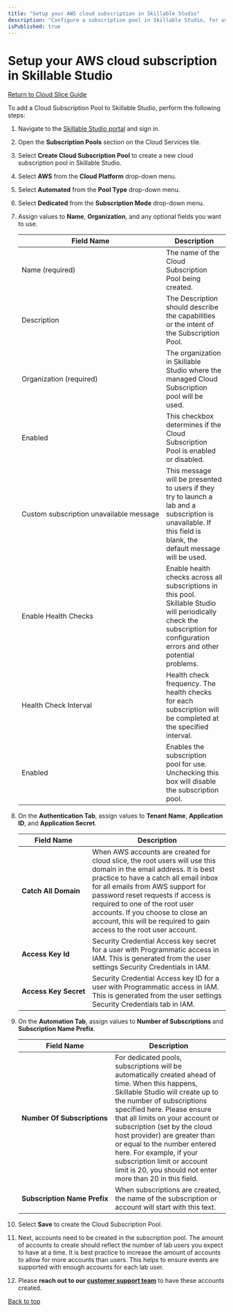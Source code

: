 ```yaml
---
title: "Setup your AWS cloud subscription in Skillable Studio"
description: "Configure a subscription pool in Skillable Studio, for use with AWS cloud slice."
isPublished: true
---
```


# Setup your AWS cloud subscription in Skillable Studio

[Return to Cloud Slice Guide](../cloud-slice.md)

To add a Cloud Subscription Pool to Skillable Studio, perform the following steps:

1. Navigate to the <a href="https://labondemand.com" target="_blank">Skillable Studio portal</a> and sign in.

1. Open the **Subscription Pools** section on the Cloud Services tile.

1. Select **Create Cloud Subscription Pool** to create a new cloud subscription pool in Skillable Studio.

1. Select **AWS** from the **Cloud Platform** drop-down menu. 

1. Select **Automated** from the **Pool Type** drop-down menu. 

1. Select **Dedicated** from the **Subscription Mode** drop-down menu. 

1. Assign values to **Name**, **Organization**, and any optional fields you want to use. 

   |Field Name|Description|
   |----|----|
   |Name&nbsp;(required)|The name of the Cloud Subscription Pool being created.|
   |Description|The Description should describe the capabilities or the intent of the Subscription Pool.|
   |Organization&nbsp;(required)|The organization in Skillable Studio where the managed Cloud Subscription pool will be used.|
   |Enabled|This checkbox determines if the Cloud Subscription Pool is enabled or disabled.|
   |Custom&nbsp;subscription&nbsp;unavailable&nbsp;message|This message will be presented to users if they try to launch a lab and a subscription is unavailable. If this field is blank, the default message will be used.|
   |Enable&nbsp;Health&nbsp;Checks&nbsp;|Enable health checks across all subscriptions in this pool. Skillable Studio will periodically check the subscription for configuration errors and other potential problems.|
   |Health&nbsp;Check&nbsp;Interval&nbsp;|Health check frequency. The health checks for each subscription will be completed at the specified interval.|
   |Enabled&nbsp;|Enables the subscription pool for use. Unchecking this box will disable the subscription pool.|

1. On the **Authentication Tab**, assign values to **Tenant Name**, **Application ID**, and **Application Secret**. 

   |Field Name|Description|
   |----|----|
   |**Catch&nbsp;All&nbsp;Domain**|When AWS accounts are created for cloud slice, the root users will use this domain in the email address. It is best practice to have a catch all email inbox for all emails from AWS support for password reset requests if access is required to one of the root user accounts. If you choose to close an account, this will be required to gain access to the root user account. |
   |**Access&nbsp;Key&nbsp;Id**|Security Credential Access key secret for a user with Programmatic access in IAM. This is generated from the user settings Security Credentials in IAM.|
   |**Access&nbsp;Key&nbsp;Secret**|Security Credential Access key ID for a user with Programmatic access in IAM. This is generated from the user settings Security Credentials tab in IAM.|

   

1. On the **Automation Tab**, assign values to **Number of Subscriptions** and **Subscription Name Prefix**.

   |Field Name|Description|
   |----|----|
   |**Number&nbsp;Of&nbsp;Subscriptions**|For dedicated pools, subscriptions will be automatically created ahead of time. When this happens, Skillable Studio will create up to the number of subscriptions specified here. Please ensure that all limits on your account or subscription (set by the cloud host provider) are greater than or equal to the number entered here. For example, if your subscription limit or account limit is 20, you should not enter more than 20 in this field. |
   |**Subscription&nbsp;Name&nbsp;Prefix**|When subscriptions are created, the name of the subscription or account will start with this text.|

10. Select **Save** to create the Cloud Subscription Pool.

11. Next, accounts need to be created in the subscription pool. The amount of accounts to create should reflect the number of lab users you expect to have at a time. It is best practice to increase the amount of accounts to allow for more accounts than users. This helps to ensure events are supported with enough accounts for each lab user.

12. Please **reach out to our [customer support team](https://skillable.com/customer-support/)** to have these accounts created. 

<!--
11. Select**Run Pool Setup**. This will automatically configure your cloud subscription pool. 
-->

[Back to top](#setup-your-aws-cloud-subscription-in-lab-on-demand)

